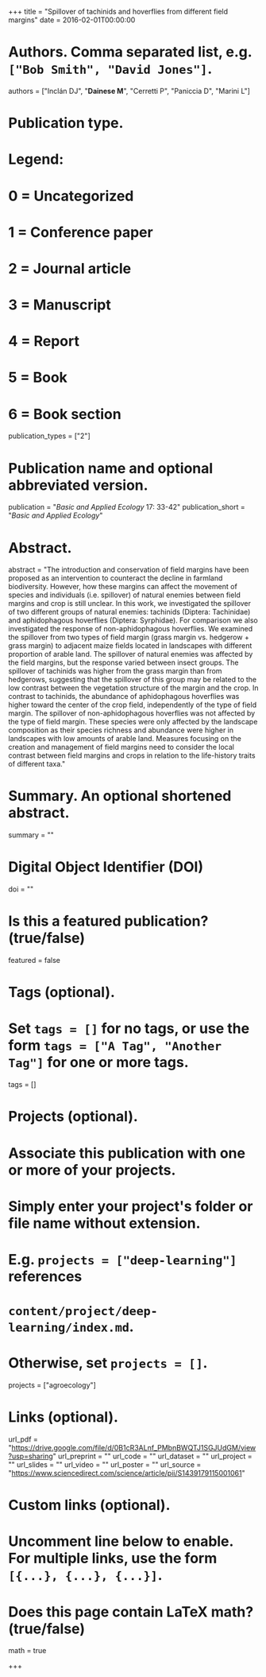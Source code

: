 +++
title = "Spillover of tachinids and hoverflies from different field margins"
date = 2016-02-01T00:00:00

# Authors. Comma separated list, e.g. `["Bob Smith", "David Jones"]`.
authors = ["Inclán DJ", "**Dainese M**", "Cerretti P",  "Paniccia D", "Marini L"]

# Publication type.
# Legend:
# 0 = Uncategorized
# 1 = Conference paper
# 2 = Journal article
# 3 = Manuscript
# 4 = Report
# 5 = Book
# 6 = Book section
publication_types = ["2"]

# Publication name and optional abbreviated version.
publication = "*Basic and Applied Ecology* 17: 33-42"
publication_short = "*Basic and Applied Ecology*"

# Abstract.
abstract = "The introduction and conservation of field margins have been proposed as an intervention to counteract the decline in farmland biodiversity. However, how these margins can affect the movement of species and individuals (i.e. spillover) of natural enemies between field margins and crop is still unclear. In this work, we investigated the spillover of two different groups of natural enemies: tachinids (Diptera: Tachinidae) and aphidophagous hoverflies (Diptera: Syrphidae). For comparison we also investigated the response of non-aphidophagous hoverflies. We examined the spillover from two types of field margin (grass margin vs. hedgerow + grass margin) to adjacent maize fields located in landscapes with different proportion of arable land. The spillover of natural enemies was affected by the field margins, but the response varied between insect groups. The spillover of tachinids was higher from the grass margin than from hedgerows, suggesting that the spillover of this group may be related to the low contrast between the vegetation structure of the margin and the crop. In contrast to tachinids, the abundance of aphidophagous hoverflies was higher toward the center of the crop field, independently of the type of field margin. The spillover of non-aphidophagous hoverflies was not affected by the type of field margin. These species were only affected by the landscape composition as their species richness and abundance were higher in landscapes with low amounts of arable land. Measures focusing on the creation and management of field margins need to consider the local contrast between field margins and crops in relation to the life-history traits of different taxa."

# Summary. An optional shortened abstract.
summary = ""

# Digital Object Identifier (DOI)
doi = ""

# Is this a featured publication? (true/false)
featured = false

# Tags (optional).
#   Set `tags = []` for no tags, or use the form `tags = ["A Tag", "Another Tag"]` for one or more tags.
tags = []

# Projects (optional).
#   Associate this publication with one or more of your projects.
#   Simply enter your project's folder or file name without extension.
#   E.g. `projects = ["deep-learning"]` references 
#   `content/project/deep-learning/index.md`.
#   Otherwise, set `projects = []`.
projects = ["agroecology"]

# Links (optional).
url_pdf = "https://drive.google.com/file/d/0B1cR3ALnf_PMbnBWQTJ1SGJUdGM/view?usp=sharing"
url_preprint = ""
url_code = ""
url_dataset = ""
url_project = ""
url_slides = ""
url_video = ""
url_poster = ""
url_source = "https://www.sciencedirect.com/science/article/pii/S1439179115001061"

# Custom links (optional).
#   Uncomment line below to enable. For multiple links, use the form `[{...}, {...}, {...}]`.

# Does this page contain LaTeX math? (true/false)
math = true

+++
